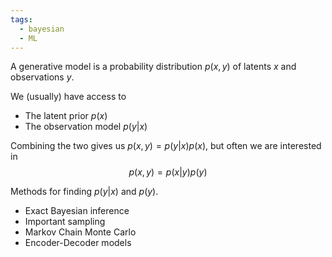 ```yaml
---
tags:
  - bayesian
  - ML
---
```


A generative model is a probability distribution $p(x,y)$ of latents $x$ and observations $y$. 

We (usually) have access to 
- The latent prior $p(x)$
- The observation model $p(y|x)$

Combining the two gives us $p(x,y)=p(y|x)p(x)$, but often we are interested in
$$p(x,y)=p(x|y)p(y)$$

Methods for finding $p(y|x)$ and $p(y)$.

- Exact Bayesian inference
- Important sampling
- Markov Chain Monte Carlo
- Encoder-Decoder models

